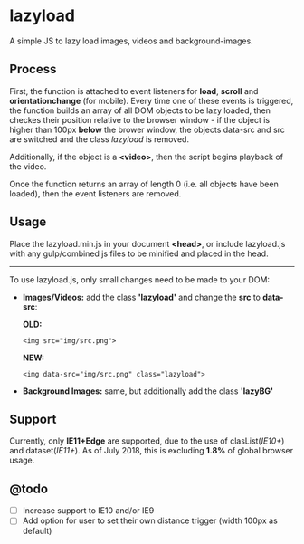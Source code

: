# lazyload
A simple JS to lazy load images, videos and background-images.

## Process
First, the function is attached to event listeners for **load**, **scroll** and **orientationchange** (for mobile). Every time one of these events is triggered, the function builds an array of all DOM objects to be lazy loaded, then checkes their position relative to the browser window - if the object is higher than 100px **below** the brower window, the objects data-src and src are switched and the class *lazyload* is removed. 

Additionally, if the object is a **\<video\>**, then the script begins playback of the video.

Once the function returns an array of length 0 (i.e. all objects have been loaded), then the event listeners are removed.

## Usage
Place the lazyload.min.js in your document **\<head\>**, or include lazyload.js with any gulp/combined js files to be minified and placed in the head.

---

To use lazyload.js, only small changes need to be made to your DOM:
- **Images/Videos:**
  add the class **'lazyload'** and change the **src** to **data-src**:
  
    **OLD:**
    ```
    <img src="img/src.png">
    ```
    **NEW:**
    ```
    <img data-src="img/src.png" class="lazyload">
    ```
    
- **Background Images:**
  same, but additionally add the class **'lazyBG'**

## Support
Currently, only **IE11+Edge** are supported, due to the use of clasList(*IE10+*) and dataset(*IE11+*). As of July 2018, this is excluding **1.8%** of global browser usage.

## @todo
- [ ] Increase support to IE10 and/or IE9
- [ ] Add option for user to set their own distance trigger (width 100px as default)

